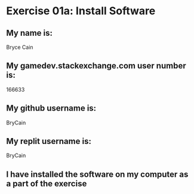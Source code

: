 # Exercise 01a: Install Software

## My name is:
Bryce Cain

## My gamedev.stackexchange.com user number is:
166633

## My github username is:
BryCain

## My replit username is:
BryCain

## I have installed the software on my computer as a part of the exercise
